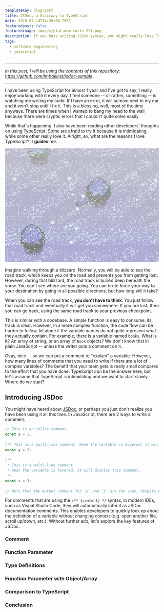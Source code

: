 ```yaml
---
templateKey: blog-post
title: JSDoc, a Stairway to TypeScript
date: 2020-07-14T14:39:06.797Z
featuredpost: false
featuredimage: images/platinum-route-217.png
description: If you hate writing JSDoc syntax, you might really love TypeScript.
tags:
  - software engineering
  - javascript
---
```


---

_In this post, I will be using the contents of this repository: https://github.com/Imballinst/jsdoc-sample._

---

I have been using TypeScript for almost 1 year and I've got to say, I really enjoy working with it every day. I feel someone -- or rather, something -- is watching me writing my code. If I have an error, it will scream next to my ear and it won't stop until I fix it. This is a blessing, well, most of the time anyways. There are times when I wanted to bang my head to the wall because there were cryptic errors that I couldn't quite solve easily.

While that's happening, I also have been reading other developers' thoughts on using TypeScript. Some are afraid to try it because it is intimidating, while some other really love it. Alright, so, what are the reasons I love TypeScript? It **guides** me.

![Route 217, Pokémon Platinum.](images/platinum-route-217.png)

Imagine walking through a blizzard. Normally, you will be able to see the road track, which keeps you on the road and prevents you from getting lost. However, during that blizzard, the road track is buried deep beneath the snow. You can't see where are you going. You can brute force your way to your destination by going in all possible directions, but how long will it take?

When you can see the road track, **you don't have to think**. You just follow that road track and eventually it will get you somewhere. If you are lost, then you can go back, using the same road track to your previous checkpoint.

This is similar with a codebase. A simple function is easy to consume, its track is clear. However, in a more complex function, the code flow _can_ be harder to follow, let alone if the variable names do not quite represent what they actually contain. For example, there is a variable named `books`. What is it? An array of string, or an array of `Book` objects? We don't know that in plain JavaScript -- unless the writer puts a comment on it.

Okay, nice -- so we can put a comment to "explain" a variable. However, how many lines of comments that you need to write if there are a lot of complex variables? The benefit that your team gets is really small compared to the effort that you have done. TypeScript _can_ be the answer here, but let's assume that TypeScript is intimidating and we want to start slowly. Where do we start?

## Introducing JSDoc

You might have heard about [JSDoc](https://github.com/jsdoc/jsdoc), or perhaps you just don't realize you have been using it all this time. In JavaScript, there are 2 ways to write a comment.

```js
// This is an inline comment.
const x = 1;

/** This is a multi-line comment. When the variable is hovered, it will display this comment. */
const y = 2;

/**
 * This is a multi-line comment.
 * When the variable is hovered, it will display this comment.
 */
const z = 3;

// Note that the output comment for `y` and `z` are the same, despite we use line break in the comment.
```

For comments that are using the `/** {content} */` syntax, in modern IDEs, such as Visual Studio Code, they will automatically infer it as JSDoc documentation comments. This enables developers to quickly look up about the definition of a variable without changing context (e.g. open another file, scroll up/down, etc.). Without further ado, let's explore the key features of JSDoc.

### Comment

### Function Parameter

### Type Definitions

### Function Parameter with Object/Array

### Comparison to TypeScript

### Conclusion
